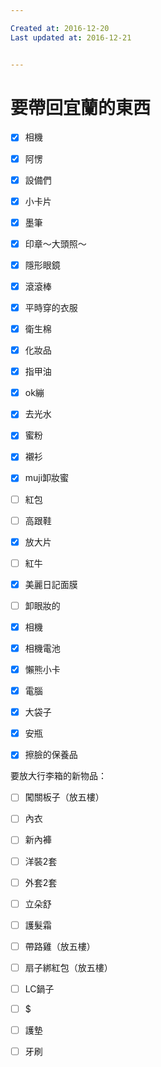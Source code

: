 ```yaml
---

Created at: 2016-12-20
Last updated at: 2016-12-21


---
```


# 要帶回宜蘭的東西


- [x] 相機

- [x] 阿愣

- [x] 設備們

- [x] 小卡片

- [x] 墨筆

- [x] 印章～大頭照～

- [x] 隱形眼鏡

- [x] 滾滾棒

- [x] 平時穿的衣服

- [x] 衛生棉

- [x] 化妝品

- [x] 指甲油

- [x] ok繃

- [x] 去光水

- [x] 蜜粉

- [x] 襯衫

- [x] muji卸妝蜜

- [ ] 紅包

- [ ] 高跟鞋

- [x] 放大片

- [ ] 紅牛

- [x] 美麗日記面膜

- [ ] 卸眼妝的

- [x] 相機

- [x] 相機電池

- [x] 懶熊小卡

- [x] 電腦

- [x] 大袋子

- [x] 安瓶

- [x] 擦臉的保養品

要放大行李箱的新物品：
- [ ] 闖關板子（放五樓）

- [ ] 內衣

- [ ] 新內褲

- [ ] 洋裝2套

- [ ] 外套2套

- [ ] 立朵舒

- [ ] 護髮霜

- [ ] 帶路雞（放五樓）

- [ ] 扇子綁紅包（放五樓）

- [ ] LC鍋子

- [ ] $

- [ ] 護墊

- [ ] 牙刷

